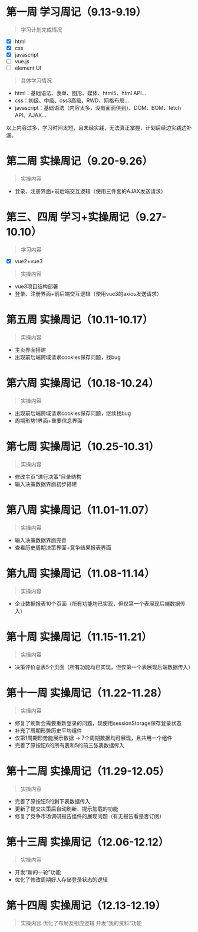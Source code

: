 # 第一周 学习周记（9.13-9.19）
> 学习计划完成情况
- [x] html
- [x] css
- [x] javascript
- [ ] vue.js
- [ ] element UI
> 具体学习情况
- html：基础语法、表单、图形、媒体、html5、html API...
- css：初级、中级、css3高级、RWD、网格布局...
- javascript：基础语法（内容太多，没有面面俱到）、DOM、BOM、fetch API、AJAX...

以上内容过多，学习时间太短，且未经实践，无法真正掌握，计划后续边实践边补漏。

# 第二周 实操周记（9.20-9.26）
> 实操内容
- 登录、注册界面+前后端交互逻辑（使用三件套的AJAX发送请求）

# 第三、四周 学习+实操周记（9.27-10.10）
> 学习内容
- [x] vue2+vue3
> 实操内容
- vue3项目结构部署
- 登录、注册界面+前后端交互逻辑（使用vue3的axios发送请求）

# 第五周 实操周记（10.11-10.17）
> 实操内容
- 主页界面搭建
- 出现前后端跨域请求cookies保存问题，找bug

# 第六周 实操周记（10.18-10.24）
> 实操内容
- 出现前后端跨域请求cookies保存问题，继续找bug
- 周期形势1界面+重要信息界面

# 第七周 实操周记（10.25-10.31）
> 实操内容
- 修改主页“进行决策”目录结构
- 输入决策数据界面初步搭建

# 第八周 实操周记（11.01-11.07）
> 实操内容
- 输入决策数据界面完善
- 查看历史周期决策界面+竞争结果报表界面

# 第九周 实操周记（11.08-11.14）
> 实操内容
- 企业数据报表10个页面（所有功能均已实现，但仅第一个表展现后端数据传入）

# 第十周 实操周记（11.15-11.21）
> 实操内容
- 决策评价总表5个页面（所有功能均已实现，但仅第一个表展现后端数据传入）

# 第十一周 实操周记（11.22-11.28）
> 实操内容
- 修复了刷新会需要重新登录的问题，现使用sessionStorage保存登录状态
- 补充了周期形势历史平均组件
- 仅第1周期形势能展示数据 → 7个周期数据均可展现，且共用一个组件
- 完善了原按钮6的所有表和5的前三张表数据传入

# 第十二周 实操周记（11.29-12.05）
> 实操内容
- 完善了原按钮5的剩下表数据传入
- 更新了提交决策后自动刷新、提示加载的功能
- 修复了竞争市场调研报告组件的展现问题（有无报告看是否订阅）

# 第十三周 实操周记（12.06-12.12）
> 实操内容
- 开发“新的一轮”功能
- 优化了修改周期好人存储登录状态的逻辑

# 第十四周 实操周记（12.13-12.19）
> 实操内容
> 优化了布局及相应逻辑
> 开发“我的资料”功能
